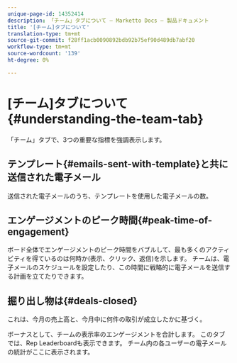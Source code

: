 ```yaml
---
unique-page-id: 14352414
description: 「チーム」タブについて — Marketto Docs — 製品ドキュメント
title: '[チーム]タブについて'
translation-type: tm+mt
source-git-commit: f28ff1acb0090892bdb92b75ef90d489db7abf20
workflow-type: tm+mt
source-wordcount: '139'
ht-degree: 0%

---
```



# [チーム]タブについて{#understanding-the-team-tab}

「チーム」タブで、3つの重要な指標を強調表示します。

## テンプレート{#emails-sent-with-template}と共に送信された電子メール

送信された電子メールのうち、テンプレートを使用した電子メールの数。

## エンゲージメントのピーク時間{#peak-time-of-engagement}

ボード全体でエンゲージメントのピーク時間をバブルして、最も多くのアクティビティを得ているのは何時か(表示、クリック、返信)を示します。 チームは、電子メールのスケジュールを設定したり、この時間に戦略的に電子メールを送信する計画を立てたりできます。

## 掘り出し物は{#deals-closed}

これは、今月の売上高と、今月中に何件の取引が成立したかに基づく。

ボーナスとして、チームの表示率のエンゲージメントを合計します。 このタブでは、Rep Leaderboardも表示できます。 チーム内の各ユーザーの電子メールの統計がここに表示されます。
